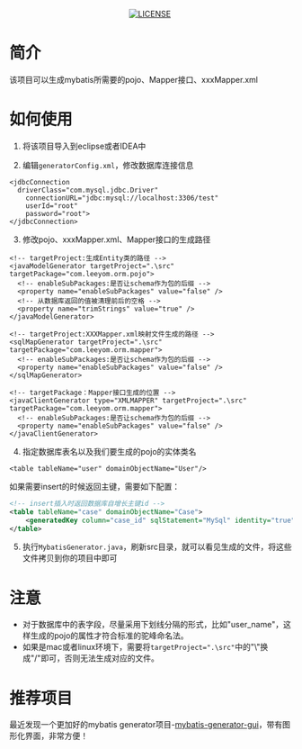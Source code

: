 <p align="center">
  <a href="#"><img src="https://img.shields.io/badge/devTool-Eclipse%7CIDEA-yellow.svg" alt=""></a>
  <a href="#"><img src="https://travis-ci.org/Alamofire/Alamofire.svg?branch=master" alt=""></a>
  <a href="#"><img src="https://img.shields.io/packagist/l/doctrine/orm.svg" alt="LICENSE"></a>
  <a href="#"><img src="https://img.shields.io/badge/platform-OSX%7CWin%7CLinux-blue.svg" alt=""></a>
  <a href="#"><img src="https://badges.frapsoft.com/os/v1/open-source.svg?v=103" alt=""></a>   	
  <a href="#"><img src="https://img.shields.io/badge/language-java-blue.svg" alt=""></a>  
</p>

# 简介
该项目可以生成mybatis所需要的pojo、Mapper接口、xxxMapper.xml
# 如何使用

1. 将该项目导入到eclipse或者IDEA中

2. 编辑`generatorConfig.xml`，修改数据库连接信息

```
<jdbcConnection 
  driverClass="com.mysql.jdbc.Driver"
	connectionURL="jdbc:mysql://localhost:3306/test" 
	userId="root"
	password="root">
</jdbcConnection>
```
3. 修改pojo、xxxMapper.xml、Mapper接口的生成路径

```
<!-- targetProject:生成Entity类的路径 -->
<javaModelGenerator targetProject=".\src" targetPackage="com.leeyom.orm.pojo">
  <!-- enableSubPackages:是否让schema作为包的后缀 -->
  <property name="enableSubPackages" value="false" />
  <!-- 从数据库返回的值被清理前后的空格 -->
  <property name="trimStrings" value="true" />
</javaModelGenerator>
		
<!-- targetProject:XXXMapper.xml映射文件生成的路径 -->
<sqlMapGenerator targetProject=".\src" targetPackage="com.leeyom.orm.mapper">
  <!-- enableSubPackages:是否让schema作为包的后缀 -->
  <property name="enableSubPackages" value="false" />
</sqlMapGenerator>
		
<!-- targetPackage：Mapper接口生成的位置 -->
<javaClientGenerator type="XMLMAPPER" targetProject=".\src" targetPackage="com.leeyom.orm.mapper">
  <!-- enableSubPackages:是否让schema作为包的后缀 -->
  <property name="enableSubPackages" value="false" />
</javaClientGenerator>
```
4. 指定数据库表名以及我们要生成的pojo的实体类名

```
<table tableName="user" domainObjectName="User"/>
```

如果需要insert的时候返回主键，需要如下配置：
```xml
<!-- insert插入时返回数据库自增长主键id -->    
<table tableName="case" domainObjectName="Case">  
	<generatedKey column="case_id" sqlStatement="MySql" identity="true" />  
</table> 
```
5. 执行`MybatisGenerator.java`，刷新src目录，就可以看见生成的文件，将这些文件拷贝到你的项目中即可

# 注意
* 对于数据库中的表字段，尽量采用下划线分隔的形式，比如"user_name"，这样生成的pojo的属性才符合标准的驼峰命名法。
* 如果是mac或者linux环境下，需要将`targetProject=".\src"`中的"\\"换成"/"即可，否则无法生成对应的文件。

# 推荐项目

最近发现一个更加好的mybatis generator项目-[mybatis-generator-gui](https://github.com/zouzg/mybatis-generator-gui)，带有图形化界面，非常方便！
